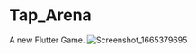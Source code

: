 # Tap_Arena

A new Flutter Game.
![Screenshot_1665379695](https://user-images.githubusercontent.com/84494381/194805152-2748ab0a-0c0d-4315-b424-ec80a662abd8.png)

